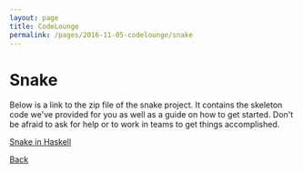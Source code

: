 ```yaml
---
layout: page
title: CodeLounge
permalink: /pages/2016-11-05-codelounge/snake
---
```



# Snake

Below is a link to the zip file of the snake project. It contains the skeleton code we've provided for you as well as a guide on how to get started. Don't be afraid to ask for help or to work in teams to get things accomplished.  

[Snake in Haskell](https://github.com/cssbristol/codelounge-haskell-snake/archive/skeleton.zip)

[Back](/pages/codelounge)
